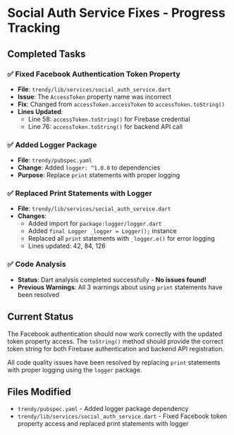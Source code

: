 # Social Auth Service Fixes - Progress Tracking

## Completed Tasks

### ✅ Fixed Facebook Authentication Token Property
- **File**: `trendy/lib/services/social_auth_service.dart`
- **Issue**: The `AccessToken` property name was incorrect
- **Fix**: Changed from `accessToken.accessToken` to `accessToken.toString()`
- **Lines Updated**: 
  - Line 58: `accessToken.toString()` for Firebase credential
  - Line 76: `accessToken.toString()` for backend API call

### ✅ Added Logger Package
- **File**: `trendy/pubspec.yaml`
- **Change**: Added `logger: ^1.0.0` to dependencies
- **Purpose**: Replace `print` statements with proper logging

### ✅ Replaced Print Statements with Logger
- **File**: `trendy/lib/services/social_auth_service.dart`
- **Changes**:
  - Added import for `package:logger/logger.dart`
  - Added `final Logger _logger = Logger();` instance
  - Replaced all `print` statements with `_logger.e()` for error logging
  - Lines updated: 42, 84, 126

### ✅ Code Analysis
- **Status**: Dart analysis completed successfully - **No issues found!**
- **Previous Warnings**: All 3 warnings about using `print` statements have been resolved

## Current Status

The Facebook authentication should now work correctly with the updated token property access. The `toString()` method should provide the correct token string for both Firebase authentication and backend API registration.

All code quality issues have been resolved by replacing `print` statements with proper logging using the `logger` package.

## Files Modified

- `trendy/pubspec.yaml` - Added logger package dependency
- `trendy/lib/services/social_auth_service.dart` - Fixed Facebook token property access and replaced print statements with logger
